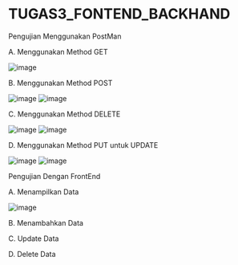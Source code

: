 # TUGAS3_FONTEND_BACKHAND
Pengujian Menggunakan PostMan

A. Menggunakan Method GET

![image](https://github.com/user-attachments/assets/862e75cd-00e2-48dd-afc1-b6879ab12807)

B. Menggunakan Method POST

![image](https://github.com/user-attachments/assets/1de599f7-01aa-4a62-a2ae-f3c2424dcc72)
![image](https://github.com/user-attachments/assets/55f654cd-533c-4c4b-8a83-be05d8d0b411)

C. Menggunakan Method DELETE

![image](https://github.com/user-attachments/assets/6e4efc94-1d15-4f1b-9b07-6a183fd181d1)
![image](https://github.com/user-attachments/assets/94eb6a30-07ba-41d9-8c83-94e402a57a24)

D. Menggunakan Method PUT untuk UPDATE

![image](https://github.com/user-attachments/assets/9cec47d7-20ae-409f-8ed1-9319dbf7776b)
![image](https://github.com/user-attachments/assets/6adb8a04-2bc4-4243-a92e-2adc6254a11d)

Pengujian Dengan FrontEnd

A. Menampilkan Data

![image](https://github.com/user-attachments/assets/13b2c1b1-998d-4e92-b3be-277c22c929f2)

B. Menambahkan Data

C. Update Data

D. Delete Data






